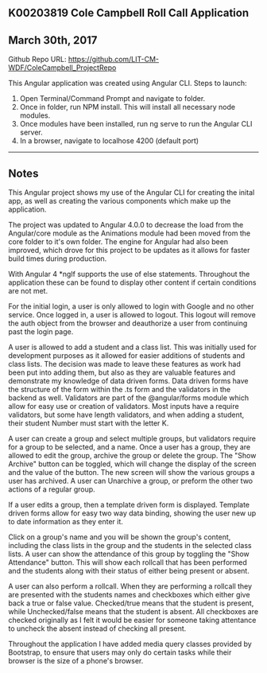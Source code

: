 ## K00203819 Cole Campbell Roll Call Application
## March 30th, 2017

Github Repo URL: https://github.com/LIT-CM-WDF/ColeCampbell_ProjectRepo

This Angular application was created using Angular CLI. Steps to launch:

1) Open Terminal/Command Prompt and navigate to folder.
2) Once in folder, run NPM install. This will install all necessary node modules.
3) Once modules have been installed, run ng serve to run the Angular CLI server.
4) In a browser, navigate to localhose 4200 (default port)
----------------

## Notes

This Angular project shows my use of the Angular CLI for creating the inital app, as well as creating the various components which make up the application.

The project was updated to Angular 4.0.0 to decrease the load from the Angular/core module as the Animations module had been moved from the core folder to it's own folder. The engine for Angular had also been improved, which drove for this project to be updates as it allows for faster build times during production.

With Angular 4 *ngIf supports the use of else statements. Throughout the application these can be found to display other content if certain conditions are not met.

For the initial login, a user is only allowed to login with Google and no other service. Once logged in, a user is allowed to logout. This logout will remove the auth object from the browser and deauthorize a user from continuing past the login page.

A user is allowed to add a student and a class list. This was initially used for development purposes as it allowed for easier additions of students and class lists. The decision was made to leave these features as work had been put into adding them, but also as they are valuable features and demonstrate my knowledge of data driven forms. Data driven forms have the structure of the form within the .ts form and the validators in the backend as well. Validators are part of the @angular/forms module which allow for easy use or creation of validators. Most inputs have a require validators, but some have length validators, and when adding a student, their student Number must start with the letter K.

A user can create a group and select multiple groups, but validators require for a group to be selected, and a name. Once a user has a group, they are allowed to edit the group, archive the group or delete the group. The "Show Archive" button can be toggled, which will change the display of the screen and the value of the button. The new screen will show the various groups a user has archived. A user can Unarchive a group, or preform the other two actions of a regular group.

If a user edits a group, then a template driven form is displayed. Template driven forms allow for easy two way data binding, showing the user new up to date information as they enter it.

Click on a group's name and you will be shown the group's content, including the class lists in the group and the students in the selected class lists. A user can show the attendance of this group by toggling the "Show Attendance" button. This will show each rollcall that has been performed and the students along with their status of either being present or absent.

A user can also perform a rollcall. When they are performing a rollcall they are presented with the students names and checkboxes which either give back a true or false value. Checked/true means that the student is present, while Unchecked/false means that the student is absent. All checkboxes are checked originally as I felt it would be easier for someone taking attentance to uncheck the absent instead of checking all present.

Throughout the application I have added media query classes provided by Bootstrap, to ensure that users may only do certain tasks while their browser is the size of a phone's browser.
